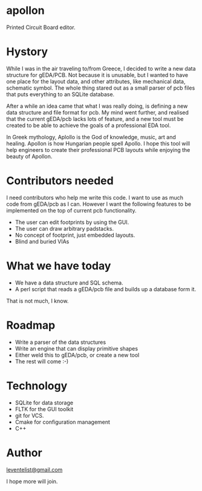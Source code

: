 # apollon
Printed Circuit Board editor.


Hystory
=======

While I was in the air traveling to/from Greece, I decided to write a new data
structure for gEDA/PCB. Not because it is unusable, but I wanted to have one
place for the layout data, and other attributes, like mechanical data,
schematic symbol. The whole thing stared out as a small parser of pcb files
that puts everything to an SQLite database.

After a while an idea came that what I was really doing, is defining a new
data structure and file format for pcb. My mind went further, and realised
that the current gEDA/pcb lacks lots of feature, and a new tool must be
created to be able to achieve the goals of a professional EDA tool.

In Greek mythology, Aplollo is the God of knowledge, music, art and healing.
Apollon is how Hungarian people spell Apollo. I hope this tool will help
engineers to create their professional PCB layouts while enjoying the beauty
of Apollon.


Contributors needed
===================

I need contributors who help me write this code. I want to use as much code
from gEDA/pcb as I can. However I want the following features to be
implemented on the top of current pcb functionality.

 * The user can edit footprints by using the GUI.
 * The user can draw arbitrary padstacks.
 * No concept of footprint, just embedded layouts.
 * Blind and buried VIAs


What we have today
==================

 * We have a data structure and SQL schema.
 * A perl script that reads a gEDA/pcb file and builds up a database form it.


That is not much, I know.


Roadmap
=======

 * Write a parser of the data structures
 * Write an engine that can display primitive shapes
 * Either weld this to gEDA/pcb, or create a new tool
 * The rest will come :-)

Technology
==========

 * SQLite for data storage
 * FLTK for the GUI toolkit
 * git for VCS.
 * Cmake for configuration management
 * C++


Author
======

leventelist@gmail.com

I hope more will join.

